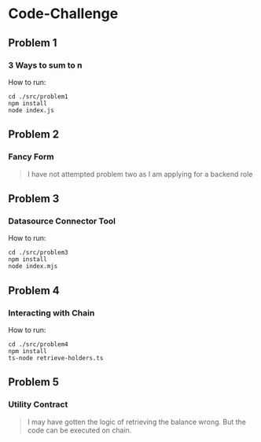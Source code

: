 # Code-Challenge

## Problem 1

### 3 Ways to sum to n

How to run:

```
cd ./src/problem1
npm install
node index.js
```

## Problem 2

### Fancy Form

> I have not attempted problem two as I am applying for a backend role

## Problem 3

### Datasource Connector Tool

How to run:

```
cd ./src/problem3
npm install
node index.mjs
```

## Problem 4

### Interacting with Chain

How to run:

```
cd ./src/problem4
npm install
ts-node retrieve-holders.ts
```

## Problem 5

### Utility Contract

> I may have gotten the logic of retrieving the balance wrong. But the code can be executed on chain.
